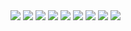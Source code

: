 <img src="https://github.com/Gadai14/File-sharing-app/assets/121002242/a3f9c9c7-e426-46b9-80ba-eb8f5245d32d">
<img src="https://github.com/Gadai14/File-sharing-app/assets/121002242/d553c1f4-df7a-4d11-b06a-91fd44ab82d0">

<img src="https://github.com/Gadai14/File-sharing-app/assets/121002242/9dd2899d-c042-4fd7-a5a3-c229fdbc23d8">

<img src="https://github.com/Gadai14/File-sharing-app/assets/121002242/2b1935b0-e49d-434b-9866-9fe7ceca25db">

<img src="https://github.com/Gadai14/File-sharing-app/assets/121002242/6e6b8fe2-f773-4603-bef4-7cea93ad7f9a">

<img src="https://github.com/Gadai14/File-sharing-app/assets/121002242/e260cc1c-1dc6-4949-a866-291d3636eec7">

<img src="https://github.com/Gadai14/File-sharing-app/assets/121002242/157f746d-c5ee-4c8b-9633-8d5e264b0241">

<img src="https://github.com/Gadai14/File-sharing-app/assets/121002242/0d289178-edba-4fb9-8ebe-7fed59376095">

<img src="https://github.com/Gadai14/File-sharing-app/assets/121002242/cec5fa5d-ed6a-4359-926c-70be710c11f6">
